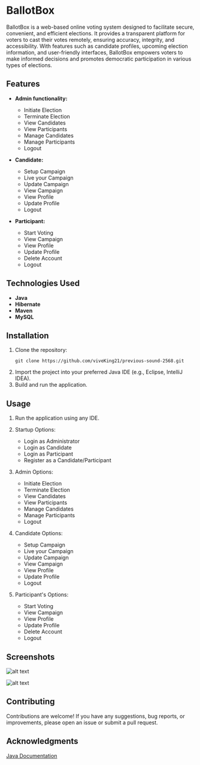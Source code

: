 # **BallotBox**

BallotBox is a web-based online voting system designed to facilitate secure, convenient, and efficient elections. It provides a transparent platform for voters to cast their votes remotely, ensuring accuracy, integrity, and accessibility. With features such as candidate profiles, upcoming election information, and user-friendly interfaces, BallotBox empowers voters to make informed decisions and promotes democratic participation in various types of elections.

## **Features**

- **Admin functionality:**
  - Initiate Election
  - Terminate Election
  - View Candidates
  - View Participants
  - Manage Candidates
  - Manage Participants
  - Logout

- **Candidate:**
  - Setup Campaign
  - Live your Campaign
  - Update Campaign
  - View Campaign
  - View Profile
  - Update Profile
  - Logout

- **Participant:**
  - Start Voting
  - View Campaign
  - View Profile
  - Update Profile
  - Delete Account
  - Logout

## **Technologies Used**

- **Java**
- **Hibernate**
- **Maven**
- **MySQL**

## **Installation**

1. Clone the repository:
   ```shell
   git clone https://github.com/viveKing21/previous-sound-2568.git
2. Import the project into your preferred Java IDE (e.g., Eclipse, IntelliJ IDEA).
3. Build and run the application.

## **Usage**

1. Run the application using any IDE.
2. Startup Options:
    - Login as Administrator
    - Login as Candidate
    - Login as Participant
    - Register as a Candidate/Participant
    
3. Admin Options:
    - Initiate Election
    - Terminate Election
    - View Candidates
    - View Participants
    - Manage Candidates
    - Manage Participants
    - Logout
    
4. Candidate Options:
    - Setup Campaign
    - Live your Campaign
    - Update Campaign
    - View Campaign
    - View Profile
    - Update Profile
    - Logout

5. Participant's Options:
    - Start Voting
    - View Campaign
    - View Profile
    - Update Profile
    - Delete Account
    - Logout

## **Screenshots**

![alt text](https://github.com/viveKing21/previous-sound-2568/blob/main/ScreenShots/Screenshot%20(499).png)

![alt text](https://github.com/viveKing21/previous-sound-2568/blob/main/ScreenShots/Screenshot%20(500).png)


## **Contributing**

Contributions are welcome! If you have any suggestions, bug reports, or improvements, please open an issue or submit a pull request.

## **Acknowledgments**

[Java Documentation](https://docs.oracle.com/en/java)
